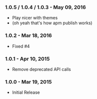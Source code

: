 ### 1.0.5 / 1.0.4 / 1.0.3 - May 09, 2016
* Play nicer with themes
* (oh yeah that's how apm publish works)

### 1.0.2 - Mar 18, 2016
* Fixed #4

### 1.0.1 - Apr 10, 2015
* Remove deprecated API calls

### 1.0.0 - Mar 19, 2015
* Initial Release
